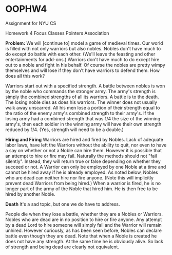 # OOPHW4
Assignment for NYU CS


Homework 4
Focus
Classes
Pointers
Association

**Problem:**
We will [continue to] model a game of medieval times. Our world is filled with not only warriors but also nobles. Nobles don't have much to do except do battle with each other. (We'll leave the feasting and other entertainments for add-ons.) Warriors don't have much to do except hire out to a noble and fight in his behalf. Of course the nobles are pretty wimpy themselves and will lose if they don't have warriors to defend them. How does all this work?

Warriors start out with a specified strength.
A battle between nobles is won by the noble who commands the stronger army.
The army's strength is simply the combined strengths of all its warriors.
A battle is to the death. The losing noble dies as does his warriors.
The winner does not usually walk away unscarred. All his men lose a portion of their strength equal to the ratio of the enemy army's combined strength to their army's. If the losing army had a combined strength that was 1/4 the size of the winning army's, then each soldier in the winning army will have their own strength reduced by 1/4. (Yes, strength will need to be a double.)

**Hiring and Firing**
Warriors are hired and fired by Nobles. Lack of adequate labor laws, have left the Warriors without the ability to quit, nor even to have a say on whether or not a Noble can hire them.
However it is possible that an attempt to hire or fire may fail. Naturally the methods should not "fail silently". Instead, they will return true or false depending on whether they succeed or not.
A Warrior can only be employed by one Noble at a time and cannot be hired away if he is already employed.
As noted below, Nobles who are dead can neither hire nor fire anyone. (Note this will implicitly prevent dead Warriors from being hired.)
When a warrior is fired, he is no longer part of the army of the Noble that hired him. He is then free to be hired by another Noble.

**Death**
It's a sad topic, but one we do have to address.

People die when they lose a battle, whether they are a Nobles or Warriors.
Nobles who are dead are in no position to hire or fire anyone. Any attempt by a dead Lord to hire someone will simply fail and the Warrior will remain unhired.
However curiously, as has been seen before, Nobles can declare battle even though they are dead.
Note that when a Noble is created he does not have any strength. At the same time he is obviously alive. So lack of strength and being dead are clearly not equivalent.
